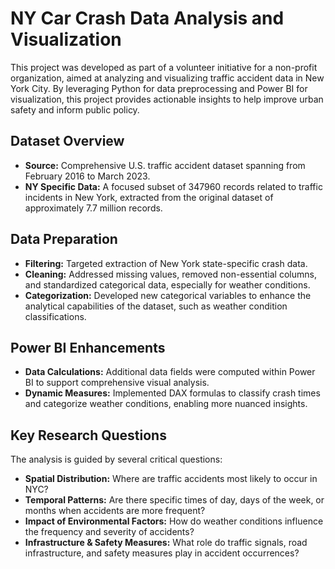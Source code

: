 # NY Car Crash Data Analysis and Visualization
This project was developed as part of a volunteer initiative for a non-profit organization, aimed at analyzing and visualizing traffic accident data in New York City. By leveraging Python for data preprocessing and Power BI for visualization, this project provides actionable insights to help improve urban safety and inform public policy.




## Dataset Overview
- **Source:** Comprehensive U.S. traffic accident dataset spanning from February 2016 to March 2023.
- **NY Specific Data:** A focused subset of 347960 records related to traffic incidents in New York, extracted from the original dataset of approximately 7.7 million records.

## Data Preparation
- **Filtering:** Targeted extraction of New York state-specific crash data.
- **Cleaning:** Addressed missing values, removed non-essential columns, and standardized categorical data, especially for weather conditions.
- **Categorization:** Developed new categorical variables to enhance the analytical capabilities of the dataset, such as weather condition classifications.

## Power BI Enhancements
- **Data Calculations:** Additional data fields were computed within Power BI to support comprehensive visual analysis.
- **Dynamic Measures:** Implemented DAX formulas to classify crash times and categorize weather conditions, enabling more nuanced insights.

## Key Research Questions
The analysis is guided by several critical questions:

- **Spatial Distribution:** Where are traffic accidents most likely to occur in NYC?
- **Temporal Patterns:** Are there specific times of day, days of the week, or months when accidents are more frequent?
- **Impact of Environmental Factors:** How do weather conditions influence the frequency and severity of accidents?
- **Infrastructure & Safety Measures:** What role do traffic signals, road infrastructure, and safety measures play in accident occurrences?
